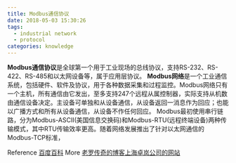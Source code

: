 ```yaml
---
title: Modbus通信协议
date: 2018-05-03 15:30:26
tags:
  - industrial network
  - protocol
categories: knowledge
---
```


**Modbus通信协议**是全球第一个用于工业现场的总线协议，支持RS-232、RS-422、RS-485和以太网设备等，属于应用层协议。
**Modbus网络**是一个工业通信系统，包括硬件、软件及协议，用于各种数据采集和过程监控。Modbus网络只有一个主机，所有通信由它发出，至多支持247个远程从属控制器，实际支持从机数由通信设备决定。主设备可单独和从设备通信，从设备返回一消息作为回应；也能以广播方式和所有从设备通信，从设备不作任何回应。
Modbus最初使用串行链路，分为Modbus-ASCII(美国信息交换码)和Modbus-RTU(远程终端设备)两种传输模式，其中RTU传输效率更高。随着网络发展推出了针对以太网通信的Modbus-TCP标准，



Reference [百度百科](https://baike.baidu.com/item/Modbus%E9%80%9A%E8%AE%AF%E5%8D%8F%E8%AE%AE)
More [老罗传奇的博客](http://www.cnblogs.com/luomingui/archive/2013/06/14/Modbus.html)[上海卓岚公司的网站](http://www.zlmcu.com/document/modbus_tcp_2_rtu.html)